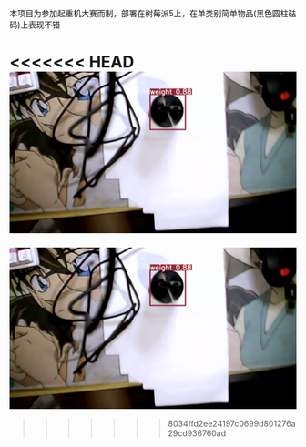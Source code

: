本项目为参加起重机大赛而制，部署在树莓派5上，在单类别简单物品(黑色圆柱砝码)上表现不错

<<<<<<< HEAD
![](294.png)
=======
![](runs/detect/exp/294.png)
>>>>>>> 8034ffd2ee24197c0699d801276a29cd936760ad
